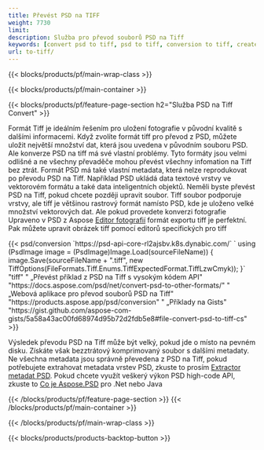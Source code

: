 ```yaml
---
title: Převést PSD na TIFF
weight: 7730
limit: 
description: Služba pro převod souborů PSD na Tiff
keywords: [convert psd to tiff, psd to tiff, conversion to tiff, create tiff from psd, print psd as tiff]
url: to-tiff/
---
```


{{< blocks/products/pf/main-wrap-class >}}

{{< blocks/products/pf/main-container >}}

{{< blocks/products/pf/feature-page-section h2="Služba PSD na Tiff Convert" >}}
<p>Formát Tiff je ideálním řešením pro uložení fotografie v původní kvalitě s dalšími informacemi. Když zvolíte formát tiff pro převod z PSD, můžete uložit největší množství dat, která jsou uvedena v původním souboru PSD. Ale konverze PSD na tiff má své vlastní problémy. Tyto formáty jsou velmi odlišné a ne všechny převaděče mohou převést všechny infomation na Tiff bez ztrát. Formát PSD má také vlastní metadata, která nelze reprodukovat po převodu PSD na Tiff. Například PSD ukládá data textové vrstvy ve vektorovém formátu a také data inteligentních objektů. Neměli byste převést PSD na Tiff, pokud chcete později upravit soubor. Tiff soubor podporuje vrstvy, ale tiff je většinou rastrový formát namísto PSD, kde je uloženo velké množství vektorových dat. Ale pokud provedete konverzi fotografie Upraveno v PSD z Aspose <a href="https://products.aspose.app/psd/photo-editor">Editor fotografií</a> formát exportu tiff je perfektní. Pak můžete upravit obrázek tiff pomocí editorů specifických pro tiff</p>
{{< psd/conversion `https://psd-api-core-rl2ajsbv.k8s.dynabic.com/` 
`    using (PsdImage image = (PsdImage)Image.Load(sourceFileName))
    {
        image.Save(sourceFileName + ".tiff", new TiffOptions(FileFormats.Tiff.Enums.TiffExpectedFormat.TiffLzwCmyk));
    }` 
	"tiff" "
„Převést příklad z PSD na Tiff s vysokým kódem API"  "https://docs.aspose.com/psd/net/convert-psd-to-other-formats/" "
„Webová aplikace pro převod souborů PSD na Tiff" "https://products.aspose.app/psd/conversion" "
„Příklady na Gists" "https://gist.github.com/aspose-com-gists/5a58a43ac00fd68974d95b72d2fdb5e8#file-convert-psd-to-tiff-cs" >}}
<p>Výsledek převodu PSD na Tiff může být velký, pokud jde o místo na pevném disku. Získáte však bezztrátový komprimovaný soubor s dalšími metadaty. Ne všechna metadata jsou správně převedena z PSD na Tiff, pokud potřebujete extrahovat metadata vrstev PSD, zkuste to prosím <a href="https://products.aspose.app/psd/metadata">Extractor metadat PSD</a>. Pokud chcete využít veškerý výkon PSD high-code API, zkuste to <a href="/psd">Co je Aspose.PSD</a> pro .Net nebo Java</p>
{{< /blocks/products/pf/feature-page-section >}}
{{< /blocks/products/pf/main-container >}}


{{< /blocks/products/pf/main-wrap-class >}}

{{< blocks/products/products-backtop-button >}}
